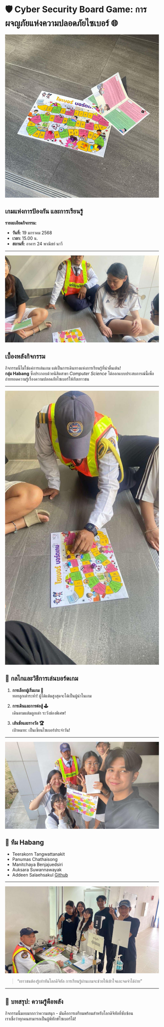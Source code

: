# 🛡️ Cyber Security Board Game: การผจญภัยแห่งความปลอดภัยไซเบอร์ 🌐  

![Board Game 1](profile/boardgame-1.jpg)  

## เกมแห่งการป้องกัน และการเรียนรู้  
**รายละเอียดกิจกรรม:**  
- **วันที่:** 19 มกราคม 2568  
- **เวลา:** 15.00 น.  
- **สถานที่:** อาคาร 24 พาณิชย์ นาวี  

---

![Board Game 2](profile/boardgame-2.jpg)  

## เบื้องหลังกิจกรรม  
กิจกรรมนี้ไม่ใช่แค่การเล่นเกม แต่เป็นการเดินทางแห่งการเรียนรู้ที่น่าตื่นเต้น!  
**กลุ่ม Habang** ซึ่งประกอบด้วยนิสิตสาขา *Computer Science* ได้ออกแบบประสบการณ์นี้เพื่อถ่ายทอดความรู้เรื่องความปลอดภัยไซเบอร์ให้กับเยาวชน  

---

![Board Game 3](profile/boardgame-3.jpg)  

## 🎲 กลไกและวิธีการเล่นบอร์ดเกม  
1. **การเลือกผู้เริ่มเกม 🎳**  
   ทอยลูกเต๋าระห่ำ! ผู้ได้แต้มสูงสุดจะได้เป็นผู้นำในเกม  

2. **การเดินและการต่อสู้ 🕹️**  
   เดินตามแต้มลูกเต๋า ระวังช่องพิเศษ!  

3. **เส้นชัยและรางวัล 🏆**  
   เป้าหมาย: เป็นเซียนไซเบอร์ประจำวัน!  

---

![Board Game 4](profile/boardgame-4.jpg)  

## 👥 ทีม Habang  
- Teerakorn Tangwattanakit  
- Panumas Chathaisong  
- Manitchaya Benjajuedsiri  
- Auksara Suwannawayak  
- Addeen Salaehsakul [Github](itzdeenzxx.github.io/boardgame)

---

![Board Game 5](profile/boardgame-5.jpg)  

> “เยาวชนต้องรู้เท่าทันโลกดิจิทัล การเรียนรู้ผ่านเกมจะช่วยให้เข้าใจและจดจำได้ง่าย”  

---

## 🌈 บทสรุป: ความรู้คือพลัง  
กิจกรรมนี้มอบมากกว่าความสนุก - มันคือการเตรียมพร้อมสำหรับโลกดิจิทัลที่ซับซ้อน  
เราเชื่อว่าทุกคนสามารถเป็นผู้พิทักษ์ไซเบอร์ได้!  
